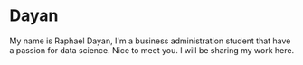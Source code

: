 # Dayan
My name is Raphael Dayan, I'm a business administration student that have a passion for data science. Nice to meet you.
I will be sharing my work here. 
